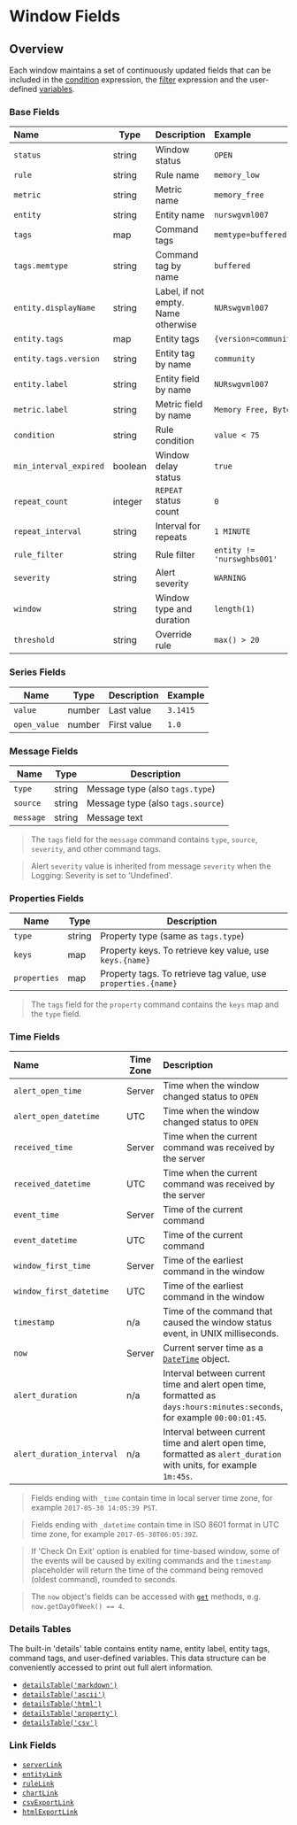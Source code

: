 # Window Fields

## Overview

Each window maintains a set of continuously updated fields that can be included in the [condition](condition.md) expression, the [filter](filters.md) expression and the user-defined [variables](variables.md).

### Base Fields

**Name**|**Type**|**Description**|**Example**
:---|---|---|:---
`status` | string | Window status | `OPEN`
`rule` | string | Rule name | `memory_low`
`metric` | string | Metric name | `memory_free`
`entity` | string | Entity name | `nurswgvml007`
`tags` | map | Command tags | `memtype=buffered`
`tags.memtype` | string | Command tag by name | `buffered`
`entity.displayName` | string | Label, if not empty. Name otherwise | `NURswgvml007`
`entity.tags` | map | Entity tags | `{version=community}`
`entity.tags.version` | string | Entity tag by name | `community`
`entity.label` | string | Entity field by name | `NURswgvml007`
`metric.label` | string | Metric field by name | `Memory Free, Bytes`
`condition` | string | Rule condition | `value < 75`
`min_interval_expired` | boolean | Window delay status | `true`
`repeat_count` | integer | `REPEAT` status count | `0`
`repeat_interval` | string | Interval for repeats | `1 MINUTE`
`rule_filter` | string | Rule filter | `entity != 'nurswghbs001'`
`severity` | string | Alert severity | `WARNING`
`window` | string | Window type and duration | `length(1)`
`threshold` | string | Override rule | `max() > 20`

### Series Fields

|**Name**|**Type**|**Description**|**Example**|
|---|---|---|--|
| `value` | number | Last value | `3.1415` |
| `open_value` | number | First value | `1.0` |

### Message Fields

|**Name**|**Type**|**Description**|
|---|---|---|
| `type` | string | Message type (also `tags.type`) |
| `source` | string | Message type (also `tags.source`) |
| `message` | string | Message text |

> The `tags` field for the `message` command contains `type`, `source`, `severity`, and other command tags.

> Alert `severity` value is inherited from message `severity` when the Logging: Severity is set to 'Undefined'.

### Properties Fields

|**Name**|**Type**|**Description**|
|---|---|---|
| `type` | string | Property type (same as `tags.type`) |
| `keys` | map | Property keys. To retrieve key value, use `keys.{name}` |
| `properties` | map | Property tags. To retrieve tag value, use `properties.{name}` |

> The `tags` field for the `property` command contains the `keys` map and the `type` field.

### Time Fields

**Name**|**Time Zone**|**Description**
:---|---|:---
`alert_open_time` | Server | Time when the window changed status to `OPEN`
`alert_open_datetime` | UTC | Time when the window changed status to `OPEN`
`received_time` | Server | Time when the current command was received by the server
`received_datetime` | UTC | Time when the current command was received by the server
`event_time` | Server | Time of the current command
`event_datetime` | UTC | Time of the current command
`window_first_time` | Server | Time of the earliest command in the window
`window_first_datetime` | UTC | Time of the earliest command in the window
`timestamp` | n/a | Time of the command that caused the window status event, in UNIX milliseconds.
`now` | Server | Current server time as a [`DateTime`](object-datetime.md) object.
`alert_duration` | n/a | Interval between current time and alert open time, formatted as `days:hours:minutes:seconds`, for example `00:00:01:45`.
`alert_duration_interval` | n/a | Interval between current time and alert open time, formatted as `alert_duration` with units, for example `1m:45s`.

> Fields ending with `_time` contain time in local server time zone, for example `2017-05-30 14:05:39 PST`.

> Fields ending with `_datetime` contain time in ISO 8601 format in UTC time zone, for example `2017-05-30T06:05:39Z`.

> If 'Check On Exit' option is enabled for time-based window, some of the events will be caused by exiting commands and the `timestamp` placeholder will return the time of the command being removed (oldest command), rounded to seconds.

> The `now` object's fields can be accessed with [`get`](object-datetime.md) methods, e.g. `now.getDayOfWeek() == 4`.

### Details Tables

The built-in 'details' table contains entity name, entity label, entity tags, command tags, and user-defined variables. This data structure can be conveniently accessed to print out full alert information.

* [`detailsTable('markdown')`](details-table.md#markdown)
* [`detailsTable('ascii')`](details-table.md#ascii)
* [`detailsTable('html')`](details-table.md#html)
* [`detailsTable('property')`](details-table.md#property)
* [`detailsTable('csv')`](details-table.md#csv)

### Link Fields

* [`serverLink`](links.md#serverlink)
* [`entityLink`](links.md#entitylink)
* [`ruleLink`](links.md#rulelink)
* [`chartLink`](links.md#chartlink)
* [`csvExportLink`](links.md#csvexportlink)
* [`htmlExportLink`](links.md#htmlexportlink)
